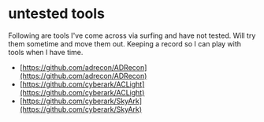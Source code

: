 # untested tools

Following are tools I've come across via surfing and have not tested. Will try them sometime and move them out. Keeping
a record so I can play with tools when I have time.

* [https://github.com/adrecon/ADRecon](https://github.com/adrecon/ADRecon)
* [https://github.com/cyberark/ACLight](https://github.com/cyberark/ACLight)
* [https://github.com/cyberark/SkyArk](https://github.com/cyberark/SkyArk)